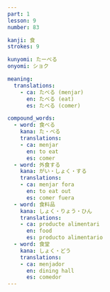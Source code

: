 ```yaml
---
part: 1
lesson: 9
number: 83

kanji: 食
strokes: 9

kunyomi: たーべる
onyomi: ショク

meaning:
  translations:
    - ca: たべる (menjar)
      en: たべる (eat)
      es: たべる (comer)

compound_words:
  - word: 食べる
    kana: た・べる
    translations:
    - ca: menjar
      en: to eat
      es: comer
  - word: 外食する
    kana: がい・しょく・する
    translations:
    - ca: menjar fora
      en: to eat out
      es: comer fuera
  - word: 食料品
    kana: しょく・りょう・ひん
    translations:
    - ca: producte alimentari
      en: food
      es: producto alimentario
  - word: 食堂
    kana: しょく・どう
    translations:
    - ca: menjador
      en: dining hall
      es: comedor
---
```

